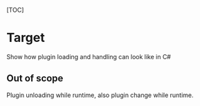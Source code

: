 [TOC]

# Target

Show how plugin loading and handling can look like in C#



## Out of scope

Plugin unloading while runtime, also plugin change while runtime.